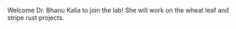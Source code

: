 ---
---

Welcome Dr. Bhanu Kalia to join the lab! She will work on the wheat leaf and
stripe rust projects.
